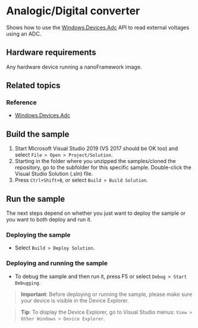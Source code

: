 # Analogic/Digital converter

Shows how to use the [Windows.Devices.Adc](http://docs.nanoframework.net/api/Windows.Devices.Adc.html) API to read external voltages using an ADC.

## Hardware requirements

Any hardware device running a nanoFramework image.

## Related topics

### Reference

- [Windows.Devices.Adc](http://docs.nanoframework.net/api/Windows.Devices.Adc.html)

## Build the sample

1. Start Microsoft Visual Studio 2019 (VS 2017 should be OK too) and select `File > Open > Project/Solution`.
1. Starting in the folder where you unzipped the samples/cloned the repository, go to the subfolder for this specific sample. Double-click the Visual Studio Solution (.sln) file.
1. Press `Ctrl+Shift+B`, or select `Build > Build Solution`.

## Run the sample

The next steps depend on whether you just want to deploy the sample or you want to both deploy and run it.

### Deploying the sample

- Select `Build > Deploy Solution`.

### Deploying and running the sample

- To debug the sample and then run it, press F5 or select `Debug > Start Debugging`.

> **Important**: Before deploying or running the sample, please make sure your device is visible in the Device Explorer.

> **Tip**: To display the Device Explorer, go to Visual Studio menus: `View > Other Windows > Device Explorer`.
